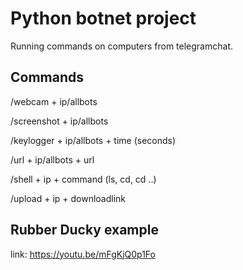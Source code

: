 
# Python botnet project

Running commands on computers from telegramchat. 




## Commands 
 
/webcam + ip/allbots

/screenshot + ip/allbots

/keylogger + ip/allbots  +  time (seconds)

/url + ip/allbots + url

/shell + ip + command (ls, cd, cd ..)

/upload + ip + downloadlink

## Rubber Ducky example
link: https://youtu.be/mFgKjQ0p1Fo


